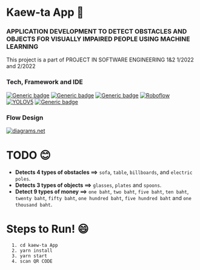 # Kaew-ta App :iphone:

### APPLICATION DEVELOPMENT TO DETECT OBSTACLES AND OBJECTS FOR VISUALLY IMPAIRED PEOPLE USING MACHINE LEARNING

This project is a part of PROJECT IN SOFTWARE ENGINEERING 1&2 1/2022 and 2/2022

### **Tech, Framework and IDE**

[![Generic badge](https://img.shields.io/badge/React_Native-20232A?style=for-the-badge&logo=react&logoColor=61DAFB)](https://shields.io/) [![Generic badge](https://img.shields.io/badge/Expo-20232A?style=for-the-badge&logo=expo&logoColor=white)](https://shields.io/) [![Generic badge](https://img.shields.io/badge/Tensorflow.js-20232A?style=for-the-badge&logo=tensorflow&logoColor=F38740)](https://shields.io/) [![Roboflow](https://img.shields.io/static/v1?label=&message=Roboflow&color=%2320232A&style=for-the-badge)](https://) [![YOLOV5](https://img.shields.io/static/v1?label=&message=YOLOV5&color=%2320232A&style=for-the-badge&logo=YOLO&logoColor=00FFFF)](https://) [![Generic badge](https://img.shields.io/badge/Visual_Studio_Code-20232A?style=for-the-badge&logo=visual%20studio%20code&logoColor=0078D4)](https://shields.io/)

### **Flow Design**

[![diagrams.net](https://img.shields.io/static/v1?label=&message=diagrams.net&color=%2320232A&style=for-the-badge&logo=diagrams.net)](https://app.diagrams.net/#G1Bg4rdSzIdEJlZb7M2nmWu-_ESmLxu0qG)

# TODO :blush:

- **Detects 4 types of obstacles ==>** `sofa`, `table`, `billboards`, and `electric poles`.
- **Detects 3 types of objects ==>** `glasses`, `plates` and `spoons`.
- **Detect 9 types of money ==>** `one baht`, `two baht`, `five baht`, `ten baht`, `twenty baht`, `fifty baht`, `one hundred baht`, `five hundred baht` and `one thousand baht`.

# **Steps to Run!** :smile:

```
  1. cd kaew-ta App
  2. yarn install
  3. yarn start
  4. scan QR CODE
```
